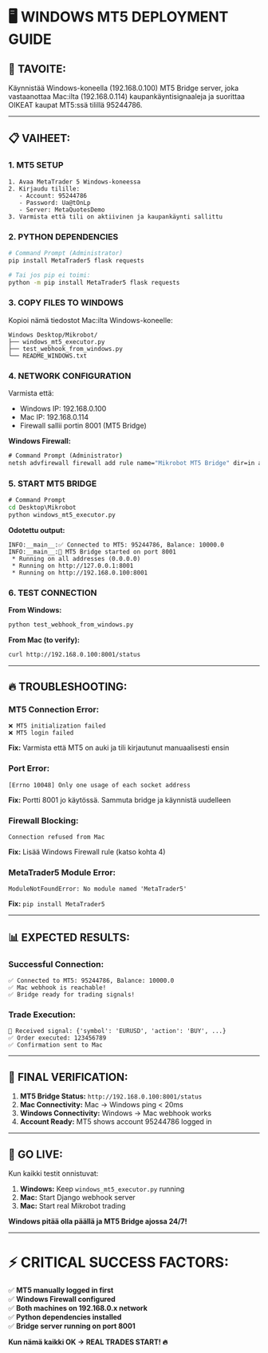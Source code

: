 # 🖥️ WINDOWS MT5 DEPLOYMENT GUIDE

## 🎯 **TAVOITE:**
Käynnistää Windows-koneella (192.168.0.100) MT5 Bridge server, joka vastaanottaa Mac:ilta (192.168.0.114) kaupankäyntisignaaleja ja suorittaa OIKEAT kaupat MT5:ssä tilillä 95244786.

---

## 📋 **VAIHEET:**

### **1. MT5 SETUP**
```
1. Avaa MetaTrader 5 Windows-koneessa
2. Kirjaudu tilille:
   - Account: 95244786
   - Password: Ua@tOnLp
   - Server: MetaQuotesDemo
3. Varmista että tili on aktiivinen ja kaupankäynti sallittu
```

### **2. PYTHON DEPENDENCIES**
```bash
# Command Prompt (Administrator)
pip install MetaTrader5 flask requests

# Tai jos pip ei toimi:
python -m pip install MetaTrader5 flask requests
```

### **3. COPY FILES TO WINDOWS**
Kopioi nämä tiedostot Mac:ilta Windows-koneelle:

```
Windows Desktop/Mikrobot/
├── windows_mt5_executor.py
├── test_webhook_from_windows.py
└── README_WINDOWS.txt
```

### **4. NETWORK CONFIGURATION**
Varmista että:
- Windows IP: 192.168.0.100
- Mac IP: 192.168.0.114
- Firewall sallii portin 8001 (MT5 Bridge)

**Windows Firewall:**
```cmd
# Command Prompt (Administrator)
netsh advfirewall firewall add rule name="Mikrobot MT5 Bridge" dir=in action=allow protocol=TCP localport=8001
```

### **5. START MT5 BRIDGE**
```cmd
# Command Prompt
cd Desktop\Mikrobot
python windows_mt5_executor.py
```

**Odotettu output:**
```
INFO:__main__:✅ Connected to MT5: 95244786, Balance: 10000.0
INFO:__main__:🚀 MT5 Bridge started on port 8001
 * Running on all addresses (0.0.0.0)
 * Running on http://127.0.0.1:8001
 * Running on http://192.168.0.100:8001
```

### **6. TEST CONNECTION**
**From Windows:**
```cmd
python test_webhook_from_windows.py
```

**From Mac (to verify):**
```bash
curl http://192.168.0.100:8001/status
```

---

## 🔥 **TROUBLESHOOTING:**

### **MT5 Connection Error:**
```
❌ MT5 initialization failed
❌ MT5 login failed
```
**Fix:** Varmista että MT5 on auki ja tili kirjautunut manuaalisesti ensin

### **Port Error:**
```
[Errno 10048] Only one usage of each socket address
```
**Fix:** Portti 8001 jo käytössä. Sammuta bridge ja käynnistä uudelleen

### **Firewall Blocking:**
```
Connection refused from Mac
```
**Fix:** Lisää Windows Firewall rule (katso kohta 4)

### **MetaTrader5 Module Error:**
```
ModuleNotFoundError: No module named 'MetaTrader5'
```
**Fix:** `pip install MetaTrader5`

---

## 📊 **EXPECTED RESULTS:**

### **Successful Connection:**
```
✅ Connected to MT5: 95244786, Balance: 10000.0
✅ Mac webhook is reachable!
✅ Bridge ready for trading signals!
```

### **Trade Execution:**
```
📨 Received signal: {'symbol': 'EURUSD', 'action': 'BUY', ...}
✅ Order executed: 123456789
✅ Confirmation sent to Mac
```

---

## 🎯 **FINAL VERIFICATION:**

1. **MT5 Bridge Status:** `http://192.168.0.100:8001/status`
2. **Mac Connectivity:** Mac → Windows ping < 20ms
3. **Windows Connectivity:** Windows → Mac webhook works
4. **Account Ready:** MT5 shows account 95244786 logged in

---

## 🚀 **GO LIVE:**

Kun kaikki testit onnistuvat:

1. **Windows:** Keep `windows_mt5_executor.py` running
2. **Mac:** Start Django webhook server
3. **Mac:** Start real Mikrobot trading

**Windows pitää olla päällä ja MT5 Bridge ajossa 24/7!**

---

# ⚡ CRITICAL SUCCESS FACTORS:

✅ **MT5 manually logged in first**  
✅ **Windows Firewall configured**  
✅ **Both machines on 192.168.0.x network**  
✅ **Python dependencies installed**  
✅ **Bridge server running on port 8001**

**Kun nämä kaikki OK → REAL TRADES START! 🔥**